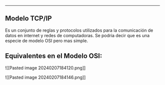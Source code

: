 
---
## Modelo TCP/IP

Es un conjunto de reglas y protocolos utilizados para la comunicación de datos en internet y redes de computadoras. Se podria decir que es una especie de modelo OSI pero mas simple.

## Equivalentes en el Modelo OSI:

![[Pasted image 20240207184120.png]]

![[Pasted image 20240207184146.png]]
